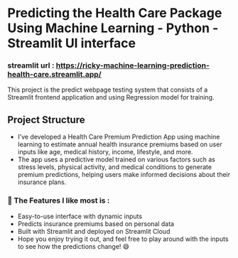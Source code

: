 # Predicting the Health Care Package Using Machine Learning - Python - Streamlit UI interface
### streamlit url : https://ricky-machine-learning-prediction-health-care.streamlit.app/

This project is the predict webpage testing system that consists of a Streamlit frontend application and using Regression model for training.

## Project Structure

* I’ve developed a Health Care Premium Prediction App using machine learning to estimate annual health insurance premiums
based on user inputs like age, medical history, income, lifestyle, and more.
* The app uses a predictive model trained on various factors such as stress levels, physical activity,
and medical conditions to generate premium predictions, helping users make informed decisions about their insurance plans.
  
### 🌟 The Features I like most is :
* Easy-to-use interface with dynamic inputs
* Predicts insurance premiums based on personal data
* Built with Streamlit and deployed on Streamlit Cloud
* Hope you enjoy trying it out, and feel free to play around with the inputs to see how the predictions change! 😄
